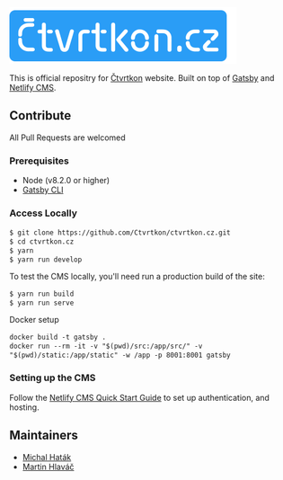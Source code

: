 <img src="https://github.com/Ctvrtkon/ctvrtkon.cz/raw/master/src/img/logo-ctvrtkon-2.png" />

This is official repositry for [Čtvrtkon](http://ctvrtkon.cz) website. 
Built on top of [Gatsby](https://www.gatsbyjs.org/) and [Netlify CMS](https://www.netlifycms.org). 

## Contribute

All Pull Requests are welcomed

### Prerequisites

- Node (v8.2.0 or higher)
- [Gatsby CLI](https://www.gatsbyjs.org/docs/)

### Access Locally
```
$ git clone https://github.com/Ctvrtkon/ctvrtkon.cz.git
$ cd ctvrtkon.cz
$ yarn
$ yarn run develop
```
To test the CMS locally, you'll need run a production build of the site:
```
$ yarn run build
$ yarn run serve
```

Docker setup
```shell
docker build -t gatsby .
docker run --rm -it -v "$(pwd)/src:/app/src/" -v "$(pwd)/static:/app/static" -w /app -p 8001:8001 gatsby

```

### Setting up the CMS
Follow the [Netlify CMS Quick Start Guide](https://www.netlifycms.org/docs/quick-start/#authentication) to set up authentication, and hosting.

## Maintainers

* [Michal Haták](https://github.com/Twista)
* [Martin Hlaváč](https://github.com/hlavacm)
